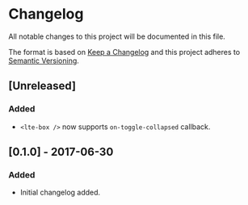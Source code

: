 # Changelog
All notable changes to this project will be documented in this file.

The format is based on [Keep a Changelog](http://keepachangelog.com/en/1.0.0/)
and this project adheres to [Semantic Versioning](http://semver.org/spec/v2.0.0.html).

## [Unreleased]
### Added
- `<lte-box />` now supports `on-toggle-collapsed` callback.

## [0.1.0] - 2017-06-30
### Added
- Initial changelog added.